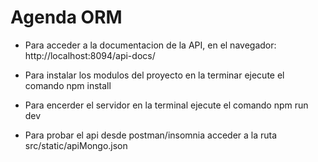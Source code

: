 # Agenda ORM

- Para acceder a la documentacion de la API, en el navegador: http://localhost:8094/api-docs/

- Para instalar los modulos del proyecto en la terminar ejecute el comando npm install

- Para encerder el servidor en la terminal ejecute el comando npm run dev

- Para probar el api desde postman/insomnia acceder a la ruta src/static/apiMongo.json
